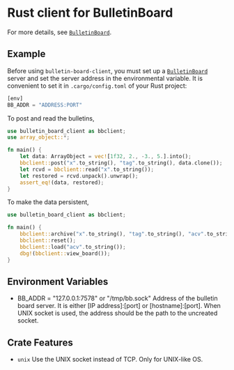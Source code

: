 Rust client for BulletinBoard
=============================
For more details, see [`BulletinBoard`](https://github.com/YShoji-HEP/BulletinBoard).

Example
-------
Before using `bulletin-board-client`, you must set up a [`BulletinBoard`](https://github.com/YShoji-HEP/BulletinBoard) server and set the server address in the environmental variable. It is convenient to set it in `.cargo/config.toml` of your Rust project:
```rust
[env]
BB_ADDR = "ADDRESS:PORT"
```

To post and read the bulletins, 
```rust
use bulletin_board_client as bbclient;
use array_object::*;

fn main() {
    let data: ArrayObject = vec![1f32, 2., -3., 5.].into();
    bbclient::post("x".to_string(), "tag".to_string(), data.clone());
    let rcvd = bbclient::read("x".to_string());
    let restored = rcvd.unpack().unwrap();
    assert_eq!(data, restored);
}
```

To make the data persistent,
```rust
use bulletin_board_client as bbclient;

fn main() {
    bbclient::archive("x".to_string(), "tag".to_string(), "acv".to_string());
    bbclient::reset();
    bbclient::load("acv".to_string());
    dbg!(bbclient::view_board());
}
```
Environment Variables
---------------------
* BB_ADDR = "127.0.0.1:7578" or "/tmp/bb.sock"
Address of the bulletin board server. It is either [IP address]:[port] or [hostname]:[port]. When UNIX socket is used, the address should be the path to the uncreated socket.

Crate Features
--------------
* `unix`
Use the UNIX socket instead of TCP. Only for UNIX-like OS.